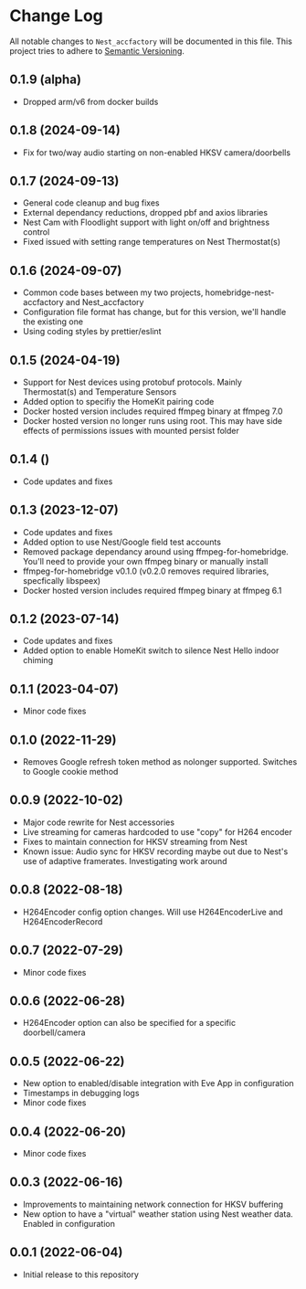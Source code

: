 # Change Log

All notable changes to `Nest_accfactory` will be documented in this file. This project tries to adhere to [Semantic Versioning](http://semver.org/).

## 0.1.9 (alpha)

- Dropped arm/v6 from docker builds

## 0.1.8 (2024-09-14)

- Fix for two/way audio starting on non-enabled HKSV camera/doorbells

## 0.1.7 (2024-09-13)

- General code cleanup and bug fixes
- External dependancy reductions, dropped pbf and axios libraries
- Nest Cam with Floodlight support with light on/off and brightness control
- Fixed issued with setting range temperatures on Nest Thermostat(s)

## 0.1.6 (2024-09-07)

- Common code bases between my two projects, homebridge-nest-accfactory and Nest_accfactory
- Configuration file format has change, but for this version, we'll handle the existing one   
- Using coding styles by prettier/eslint

## 0.1.5 (2024-04-19)

- Support for Nest devices using protobuf protocols. Mainly Thermostat(s) and Temperature Sensors
- Added option to specifiy the HomeKit pairing code
- Docker hosted version includes required ffmpeg binary at ffmpeg 7.0
- Docker hosted version no longer runs using root. This may have side effects of permissions issues with mounted persist folder

## 0.1.4 ()

- Code updates and fixes    

## 0.1.3 (2023-12-07)

- Code updates and fixes
- Added option to use Nest/Google field test accounts
- Removed package dependancy around using ffmpeg-for-homebridge. You'll need to provide your own ffmpeg binary or manually install
- ffmpeg-for-homebridge v0.1.0 (v0.2.0 removes required libraries, specfically libspeex)
- Docker hosted version includes required ffmpeg binary at ffmpeg 6.1

## 0.1.2 (2023-07-14)

- Code updates and fixes
- Added option to enable HomeKit switch to silence Nest Hello indoor chiming

## 0.1.1 (2023-04-07)

- Minor code fixes

## 0.1.0 (2022-11-29)

- Removes Google refresh token method as nolonger supported. Switches to Google cookie method

## 0.0.9 (2022-10-02)

- Major code rewrite for Nest accessories
- Live streaming for cameras hardcoded to use "copy" for H264 encoder
- Fixes to maintain connection for HKSV streaming from Nest
- Known issue: Audio sync for HKSV recording maybe out due to Nest's use of adaptive framerates. Investigating work around

## 0.0.8 (2022-08-18)

- H264Encoder config option changes. Will use H264EncoderLive and H264EncoderRecord

## 0.0.7 (2022-07-29)

- Minor code fixes

## 0.0.6 (2022-06-28)

- H264Encoder option can also be specified for a specific doorbell/camera

## 0.0.5 (2022-06-22)

- New option to enabled/disable integration with Eve App in configuration
- Timestamps in debugging logs
- Minor code fixes

## 0.0.4 (2022-06-20)

- Minor code fixes

## 0.0.3 (2022-06-16)

- Improvements to maintaining network connection for HKSV buffering
- New option to have a "virtual" weather station using Nest weather data. Enabled in configuration

## 0.0.1 (2022-06-04)

- Initial release to this repository
